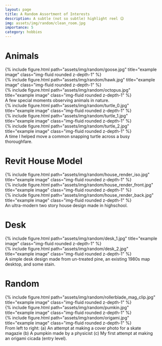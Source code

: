 ```yaml
---
layout: page
title: A Random Assortment of Interests
description: A subtle (not so subtle) highlight reel 😉
img: assets/img/random/clean_room.jpg
importance: 5
category: hobbies
---
```


# Animals

<div class="row">
    <div class="col-sm mt-3 mt-md-0">
        {% include figure.html path="assets/img/random/goose.jpg" title="example image" class="img-fluid rounded z-depth-1" %}
    </div>
    <div class="col-sm mt-3 mt-md-0">
        {% include figure.html path="assets/img/random/hawk.jpg" title="example image" class="img-fluid rounded z-depth-1" %}
    </div>
    <div class="col-sm mt-3 mt-md-0">
        {% include figure.html path="assets/img/random/octopus.jpg" title="example image" class="img-fluid rounded z-depth-1" %}
    </div>
</div>
<div class="caption">
    A few special moments observing animals in nature.
</div>


<div class="row">
    <div class="col-sm mt-3 mt-md-0">
        {% include figure.html path="assets/img/random/turtle_0.jpg" title="example image" class="img-fluid rounded z-depth-1" %}
    </div>
    <div class="col-sm mt-3 mt-md-0">
        {% include figure.html path="assets/img/random/turtle_1.jpg" title="example image" class="img-fluid rounded z-depth-1" %}
    </div>
    <div class="col-sm mt-3 mt-md-0">
        {% include figure.html path="assets/img/random/turtle_2.jpg" title="example image" class="img-fluid rounded z-depth-1" %}
    </div>
</div>
<div class="caption">
    A time I helped move a common snapping turtle across a busy thoroughfare.
</div>

# Revit House Model

<div class="row">
    <div class="col-sm mt-3 mt-md-0">
        {% include figure.html path="assets/img/random/house_render_iso.jpg" title="example image" class="img-fluid rounded z-depth-1" %}
    </div>
    <div class="col-sm mt-3 mt-md-0">
        {% include figure.html path="assets/img/random/house_render_front.jpg" title="example image" class="img-fluid rounded z-depth-1" %}
    </div>
    <div class="col-sm mt-3 mt-md-0">
        {% include figure.html path="assets/img/random/house_render_back.jpg" title="example image" class="img-fluid rounded z-depth-1" %}
    </div>
</div>
<div class="caption">
    An ultra-modern two story house design made in highschool.
</div>

# Desk

<div class="row">
    <div class="col-sm mt-3 mt-md-0">
        {% include figure.html path="assets/img/random/desk_1.jpg" title="example image" class="img-fluid rounded z-depth-1" %}
    </div>
    <div class="col-sm mt-3 mt-md-0">
        {% include figure.html path="assets/img/random/desk_2.jpg" title="example image" class="img-fluid rounded z-depth-1" %}
    </div>
</div>
<div class="caption">
    A simple desk design made from un-treated pine, an existing 1980s map desktop, and some stain. 
</div>

# Random

<div class="row">
    <div class="col-sm mt-3 mt-md-0">
        {% include figure.html path="assets/img/random/rollerblade_mag_clip.jpg" title="example image" class="img-fluid rounded z-depth-1" %}
    </div>
    <div class="col-sm mt-3 mt-md-0">
        {% include figure.html path="assets/img/random/pumkin.jpg" title="example image" class="img-fluid rounded z-depth-1" %}
    </div>
    <div class="col-sm mt-3 mt-md-0">
        {% include figure.html path="assets/img/random/origami.jpg" title="example image" class="img-fluid rounded z-depth-1" %}
    </div>
</div>
<div class="caption">
    From left to right: (a) An attempt at making a cover photo for a skate magazie (b) A pumpkin made by a physicist (c) My
    first attempt at making an origami cicada (entry level).
</div>
